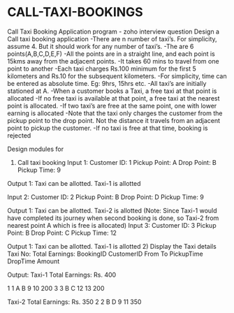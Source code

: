 # CALL-TAXI-BOOKINGS
Call Taxi Booking Application program - zoho interview question
 Design a Call taxi booking application
-There are n number of taxi’s. For simplicity, assume 4. But it should work for any number of taxi’s.
-The are 6 points(A,B,C,D,E,F)
-All the points are in a straight line, and each point is 15kms away from the adjacent points.
-It takes 60 mins to travel from one point to another
-Each taxi charges Rs.100 minimum for the first 5 kilometers and Rs.10 for the subsequent kilometers.
-For simplicity, time can be entered as absolute time. Eg: 9hrs, 15hrs etc.
-All taxi’s are initially stationed at A.
-When a customer books a Taxi, a free taxi at that point is allocated
-If no free taxi is available at that point, a free taxi at the nearest point is allocated.
-If two taxi’s are free at the same point, one with lower earning is allocated
-Note that the taxi only charges the customer from the pickup point to the drop point. Not the distance it travels from an adjacent point to pickup the customer.
-If no taxi is free at that time, booking is rejected

Design modules for
1)    Call taxi booking 
Input 1:
Customer ID: 1
Pickup Point: A
Drop Point: B
Pickup Time: 9

Output 1:
Taxi can be allotted.
Taxi-1 is allotted

Input 2:
Customer ID: 2
Pickup Point: B
Drop Point: D
Pickup Time: 9

Output 1:
Taxi can be allotted.
Taxi-2 is allotted 
(Note: Since Taxi-1 would have completed its journey when second booking is done, so Taxi-2 from nearest point A which is free is allocated)
Input 3:
Customer ID: 3
Pickup Point: B
Drop Point: C
Pickup Time: 12

Output 1:
Taxi can be allotted.
Taxi-1 is allotted 
2) Display the Taxi details
Taxi No:    Total Earnings:
BookingID    CustomerID    From    To    PickupTime    DropTime    Amount
   
Output:
Taxi-1    Total Earnings: Rs. 400

1     1     A    B    9    10    200
3    3    B    C    12    13    200

Taxi-2 Total Earnings: Rs. 350
2    2    B    D    9    11    350 
